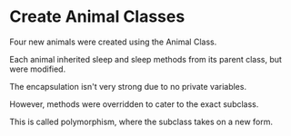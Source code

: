 # Create Animal Classes

Four new animals were created using the Animal Class.

Each animal inherited sleep and sleep methods from its parent class, but were modified.

The encapsulation isn't very strong due to no private variables.

However, methods were overridden to cater to the exact subclass.

This is called polymorphism, where the subclass takes on a new form.
